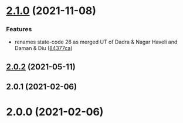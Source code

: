 # [2.1.0](https://github.com/refrens/gst-states/compare/2.0.2...2.1.0) (2021-11-08)


### Features

* renames state-code 26 as merged UT of Dadra & Nagar Haveli and Daman & Diu ([84377ca](https://github.com/refrens/gst-states/commit/84377ca27f026bb972ad261a761d7ae035a86d6d))

## [2.0.2](https://github.com/refrens/gst-states/compare/2.0.1...2.0.2) (2021-05-11)

## 2.0.1 (2021-02-06)

# 2.0.0 (2021-02-06)



